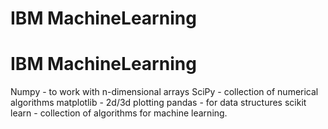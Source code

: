 # IBM MachineLearning
 # IBM MachineLearning
Numpy - to work with n-dimensional arrays
SciPy - collection of numerical algorithms
matplotlib - 2d/3d plotting
pandas - for data structures
scikit learn - collection of algorithms for machine learning. 


